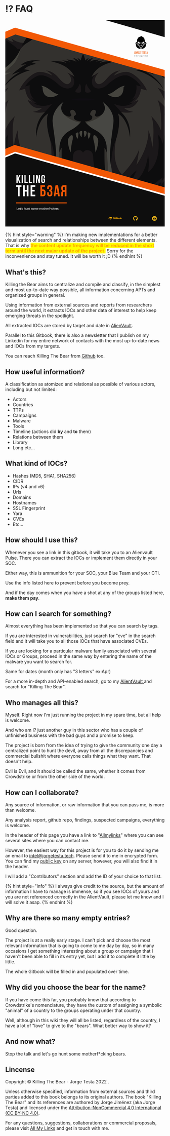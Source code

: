 # ⁉ FAQ

![](<.gitbook/assets/Killing The Bear - Portada Gitbook.png>)

{% hint style="warning" %}
I'm making new implementations for a better visualization of search and relationships between the different elements. That is why <mark style="color:orange;">**the content update frequency will be reduced in the short term until the next major update of the project.**</mark> Sorry for the inconvenience and stay tuned. It will be worth it ;D
{% endhint %}

## What's this?

Killing the Bear aims to centralize and compile and classify, in the simplest and most up-to-date way possible, all information concerning APTs and organized groups in general.

Using information from external sources and reports from researchers around the world, it extracts IOCs and other data of interest to help keep emerging threats in the spotlight.

All extracted IOCs are stored by target and date in [AlienVault](https://otx.alienvault.com/user/JTestaTech/pulses).

Parallel to this Gitbook, there is also a newsletter that I publish on my Linkedin for my entire network of contacts with the most up-to-date news and IOCs from my targets.

You can reach Killing The Bear from [Github](https://github.com/Ud0g-Py/Killing-The-Bear) too.



## How useful information?

A classification as atomized and relational as possible of various actors, including but not limited:

* Actors
* Countries
* TTPs
* Campaigns
* Malware
* Tools
* Timeline (actions did **by** and **to** them)
* Relations between them
* Library
* Long etc...

## What kind of IOCs?

* Hashes (MD5, SHA1, SHA256)
* CIDR
* IPs (v4 and v6)
* Urls
* Domains
* Hostnames
* SSL Fingerprint
* Yara
* CVEs
* Etc...

## How should I use this?

Whenever you see a link in this gitbook, it will take you to an Alienvault Pulse. There you can extract the IOCs or implement them directly in your SOC.

Either way, this is ammunition for your SOC, your Blue Team and your CTI.

Use the info listed here to prevent before you become prey.

And if the day comes when you have a shot at any of the groups listed here, **make them pay**.

## How can I search for something?

Almost everything has been implemented so that you can search by tags.

If you are interested in vulnerabilities, just search for "cve" in the search field and it will take you to all those IOCs that have associated CVEs.

If you are looking for a particular malware family associated with several IOCs or Groups, proceed in the same way by entering the name of the malware you want to search for.

Same for dates (month only has "3 letters" ex:Apr)

For a more in-depth and API-enabled search, go to my [AlientVault ](https://otx.alienvault.com/user/JTestaTech/pulses)and search for "Killing The Bear".

## Who manages all this?

Myself. Right now I'm just running the project in my spare time, but all help is welcome.

And who am I? just another guy in this sector who has a couple of unfinished business with the bad guys and a promise to keep.

The project is born from the idea of trying to give the community one day a centralized point to hunt the devil, away from all the discrepancies and commercial bullshit where everyone calls things what they want. That doesn't help.&#x20;

Evil is Evil, and it should be called the same, whether it comes from Crowdstrike or from the other side of the world.

## How can I collaborate?

Any source of information, or raw information that you can pass me, is more than welcome.

Any analysis report, github repo, findings, suspected campaigns, everything is welcome.

In the header of this page you have a link to "[Allmylinks](https://linktr.ee/jorgetesta)" where you can see several sites where you can contact me.

However, the easiest way for this project is for you to do it by sending me an email to [intel@jorgetesta.tech](mailto:intel@jorgetesta.tech). Please send it to me in encrypted form. You can find my [public key](https://keyserver.ubuntu.com/pks/lookup?op=get\&search=0x7d9db09bf46df0253b7994fc47bfd765f6c9bfaa) on any server, however, you will also find it in the header.

I will add a "Contributors" section and add the ID of your choice to that list.

{% hint style="info" %}
I always give credit to the source, but the amount of information I have to manage is immense, so if you see IOCs of yours and you are not referenced correctly in the AlientVault, please let me know and I will solve it asap.
{% endhint %}

## Why are there so many empty entries?

Good question.&#x20;

The project is at a really early stage. I can't pick and choose the most relevant information that is going to come to me day by day, so in many occasions I get something interesting about a group or campaign that I haven't been able to fill in its entry yet, but I add it to complete it little by little.

The whole Gitbook will be filled in and populated over time.

## Why did you choose the bear for the name?

If you have come this far, you probably know that according to Crowdstrike's nomenclature, they have the custom of assigning a symbolic "animal" of a country to the groups operating under that country.

Well, although in this wiki they will all be listed, regardless of the country, I have a lot of "love" to give to the "bears". What better way to show it?

## And now what?

Stop the talk and let's go hunt some motherf\*cking bears.

## Lincense

Copyright © Killing The Bear - Jorge Testa 2022 .

Unless otherwise specified, information from external sources and third parties added to this book belongs to its original authors. The book "Killing The Bear" and its references are authored by Jorge Jiménez (aka Jorge Testa) and licensed under the [Attribution-NonCommercial 4.0 International (CC BY-NC 4.0)](https://creativecommons.org/licenses/by-nc/4.0/).&#x20;

For any questions, suggestions, collaborations or commercial proposals, please visit [All My Links](https://linktr.ee/jorgetesta) and get in touch with me.
